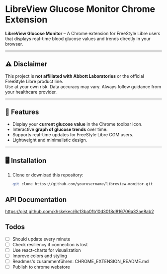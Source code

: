 # LibreView Glucose Monitor Chrome Extension

**LibreView Glucose Monitor** – A Chrome extension for FreeStyle Libre users that displays real-time blood glucose values and trends directly in your browser.

---

## ⚠️ Disclaimer

This project is **not affiliated with Abbott Laboratories** or the official FreeStyle Libre product line.  
Use at your own risk. Data accuracy may vary. Always follow guidance from your healthcare provider.

---

## 📌 Features

- Display your **current glucose value** in the Chrome toolbar icon.
- Interactive **graph of glucose trends** over time.
- Supports real-time updates for FreeStyle Libre CGM users.
- Lightweight and minimalistic design.

---

## 🖥 Installation

1. Clone or download this repository:
   ```bash
   git clone https://github.com/yourusername/libreview-monitor.git
   ```

## API Documentation

<https://gist.github.com/khskekec/6c13ba01b10d3018d816706a32ae8ab2>

## Todos

- [ ] Should update every minute
- [ ] Check resiliency if connection is lost
- [ ] Use react-charts for visualization
- [ ] Improve colors and styling
- [ ] Readmes's zusammenführen: CHROME_EXTENSION_README.md
- [ ] Publish to chrome webstore
